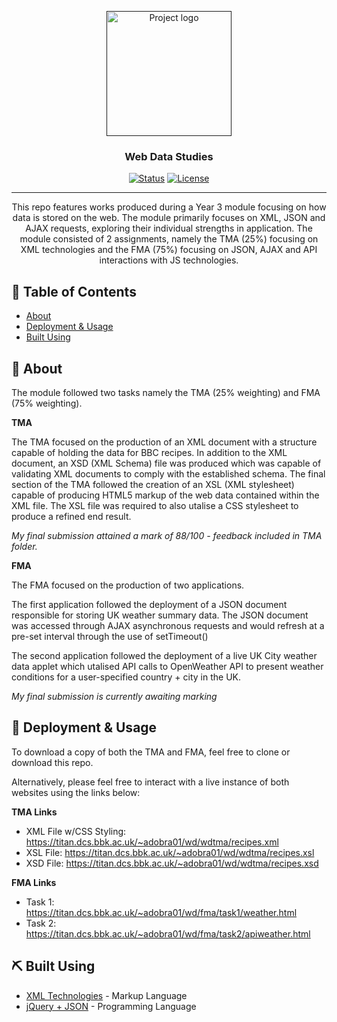 <p align="center">
  <a href="" rel="noopener">
 <img width=200px height=200px src="https://image.flaticon.com/icons/png/512/136/136443.png" alt="Project logo"></a>
</p>

<h3 align="center">Web Data Studies</h3>

<div align="center">

  [![Status](https://img.shields.io/badge/status-active-success.svg)]() 
  [![License](https://img.shields.io/badge/license-MIT-blue.svg)](/LICENSE)

</div>

---

<p align="center"> 
    This repo features works produced during a Year 3 module focusing on how data is stored on the web. The module primarily focuses on XML, JSON and AJAX requests, exploring their individual strengths in application. The module consisted of 2 assignments, namely the TMA (25%) focusing on XML technologies and the FMA (75%) focusing on JSON, AJAX and API interactions with JS technologies.
    <br> 
</p>

## 📝 Table of Contents
- [About](#about)
- [Deployment & Usage](#deployment)
- [Built Using](#built_using)

## 🧐 About <a name = "about"></a>
The module followed two tasks namely the TMA (25% weighting) and FMA (75% weighting).

**TMA**

The TMA focused on the production of an XML document with a structure capable of holding the data for BBC recipes. In addition to the XML document, an XSD (XML Schema) file was produced which was capable of validating XML documents to comply with the established schema. The final section of the TMA followed the creation of an XSL (XML stylesheet) capable of producing HTML5 markup of the web data contained within the XML file. The XSL file was required to also utalise a CSS stylesheet to produce a refined end result. 

*My final submission attained a mark of 88/100 - feedback included in TMA folder.*

**FMA**

The FMA focused on the production of two applications. 

The first application followed the deployment of a JSON document responsible for storing UK weather summary data. The JSON document was accessed through AJAX asynchronous requests and would refresh at a pre-set interval through the use of setTimeout()

The second application followed the deployment of a live UK City weather data applet which utalised API calls to OpenWeather API to present weather conditions for a user-specified country + city in the UK.

*My final submission is currently awaiting marking*


## 🚀 Deployment & Usage <a name = "deployment"></a>
To download a copy of both the TMA and FMA, feel free to clone or download this repo.

Alternatively, please feel free to interact with a live instance of both websites using the links below:

**TMA Links**

- XML File w/CSS Styling:  https://titan.dcs.bbk.ac.uk/~adobra01/wd/wdtma/recipes.xml
- XSL File: https://titan.dcs.bbk.ac.uk/~adobra01/wd/wdtma/recipes.xsl
- XSD File: https://titan.dcs.bbk.ac.uk/~adobra01/wd/wdtma/recipes.xsd


**FMA Links**

- Task 1: https://titan.dcs.bbk.ac.uk/~adobra01/wd/fma/task1/weather.html
- Task 2: https://titan.dcs.bbk.ac.uk/~adobra01/wd/fma/task2/apiweather.html


## ⛏️ Built Using <a name = "built_using"></a>
- [XML Technologies](https://developer.mozilla.org/en-US/docs/Web/Guide/HTML/HTML5) - Markup Language
- [jQuery + JSON](https://expressjs.com/) - Programming Language
